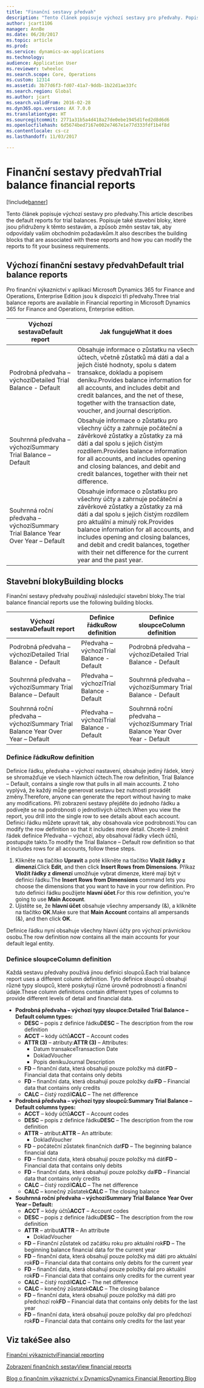 ```yaml
---
title: "Finanční sestavy předvah"
description: "Tento článek popisuje výchozí sestavy pro předvahy. Popisuje také stavební bloky, které jsou přidruženy k těmto sestavám, a způsob změn sestav tak, aby odpovídaly vašim obchodním požadavkům."
author: jcart1106
manager: AnnBe
ms.date: 06/20/2017
ms.topic: article
ms.prod: 
ms.service: dynamics-ax-applications
ms.technology: 
audience: Application User
ms.reviewer: twheeloc
ms.search.scope: Core, Operations
ms.custom: 12314
ms.assetid: 3b77d6f3-fd07-41a7-9ddb-1b22d1ae33fc
ms.search.region: Global
ms.author: jcart
ms.search.validFrom: 2016-02-28
ms.dyn365.ops.version: AX 7.0.0
ms.translationtype: HT
ms.sourcegitcommit: 2771a31b5a4d418a27de0ebe1945d1fed2d8d6d6
ms.openlocfilehash: 6d5674bed7167e002e7467e1e77d333fdf1b4f8d
ms.contentlocale: cs-cz
ms.lasthandoff: 11/03/2017

---
```


# <a name="trial-balance-financial-reports"></a><span data-ttu-id="c5f25-104">Finanční sestavy předvah</span><span class="sxs-lookup"><span data-stu-id="c5f25-104">Trial balance financial reports</span></span>

[!include[banner](../includes/banner.md)]


<span data-ttu-id="c5f25-105">Tento článek popisuje výchozí sestavy pro předvahy.</span><span class="sxs-lookup"><span data-stu-id="c5f25-105">This article describes the default reports for trial balances.</span></span> <span data-ttu-id="c5f25-106">Popisuje také stavební bloky, které jsou přidruženy k těmto sestavám, a způsob změn sestav tak, aby odpovídaly vašim obchodním požadavkům.</span><span class="sxs-lookup"><span data-stu-id="c5f25-106">It also describes the building blocks that are associated with these reports and how you can modify the reports to fit your business requirements.</span></span> 

<a name="default-trial-balance-reports"></a><span data-ttu-id="c5f25-107">Výchozí finanční sestavy předvah</span><span class="sxs-lookup"><span data-stu-id="c5f25-107">Default trial balance reports</span></span>
-----------------------------

<span data-ttu-id="c5f25-108">Pro finanční výkaznictví v aplikaci Microsoft Dynamics 365 for Finance and Operations, Enterprise Edition jsou k dispozici tři předvahy.</span><span class="sxs-lookup"><span data-stu-id="c5f25-108">Three trial balance reports are available in Financial reporting in Microsoft Dynamics 365 for Finance and Operations, Enterprise edition.</span></span>

| <span data-ttu-id="c5f25-109">Výchozí sestava</span><span class="sxs-lookup"><span data-stu-id="c5f25-109">Default report</span></span>                                 | <span data-ttu-id="c5f25-110">Jak funguje</span><span class="sxs-lookup"><span data-stu-id="c5f25-110">What it does</span></span>                                                                                                                                                                                        |
|------------------------------------------------|-----------------------------------------------------------------------------------------------------------------------------------------------------------------------------------------------------|
| <span data-ttu-id="c5f25-111">Podrobná předvaha – výchozí</span><span class="sxs-lookup"><span data-stu-id="c5f25-111">Detailed Trial Balance - Default</span></span>               | <span data-ttu-id="c5f25-112">Obsahuje informace o zůstatku na všech účtech, včetně zůstatků má dáti a dal a jejich čisté hodnoty, spolu s datem transakce, dokladu a popisem deníku.</span><span class="sxs-lookup"><span data-stu-id="c5f25-112">Provides balance information for all accounts, and includes debit and credit balances, and the net of these, together with the transaction date, voucher, and journal description.</span></span>                  |
| <span data-ttu-id="c5f25-113">Souhrnná předvaha – výchozí</span><span class="sxs-lookup"><span data-stu-id="c5f25-113">Summary Trial Balance – Default</span></span>                | <span data-ttu-id="c5f25-114">Obsahuje informace o zůstatku pro všechny účty a zahrnuje počáteční a závěrkové zůstatky a zůstatky za má dáti a dal spolu s jejich čistým rozdílem.</span><span class="sxs-lookup"><span data-stu-id="c5f25-114">Provides balance information for all accounts, and includes opening and closing balances, and debit and credit balances, together with their net difference.</span></span>                                        |
| <span data-ttu-id="c5f25-115">Souhrnná roční předvaha – výchozí</span><span class="sxs-lookup"><span data-stu-id="c5f25-115">Summary Trial Balance Year Over Year – Default</span></span> | <span data-ttu-id="c5f25-116">Obsahuje informace o zůstatku pro všechny účty a zahrnuje počáteční a závěrkové zůstatky a zůstatky za má dáti a dal spolu s jejich čistým rozdílem pro aktuální a minulý rok.</span><span class="sxs-lookup"><span data-stu-id="c5f25-116">Provides balance information for all accounts, and includes opening and closing balances, and debit and credit balances, together with their net difference for the current year and the past year.</span></span> |

## <a name="building-blocks"></a><span data-ttu-id="c5f25-117">Stavební bloky</span><span class="sxs-lookup"><span data-stu-id="c5f25-117">Building blocks</span></span>
<span data-ttu-id="c5f25-118">Finanční sestavy předvahy používají následující stavební bloky.</span><span class="sxs-lookup"><span data-stu-id="c5f25-118">The trial balance financial reports use the following building blocks.</span></span>

| <span data-ttu-id="c5f25-119">Výchozí sestava</span><span class="sxs-lookup"><span data-stu-id="c5f25-119">Default report</span></span>                                 | <span data-ttu-id="c5f25-120">Definice řádku</span><span class="sxs-lookup"><span data-stu-id="c5f25-120">Row definition</span></span>          | <span data-ttu-id="c5f25-121">Definice sloupce</span><span class="sxs-lookup"><span data-stu-id="c5f25-121">Column definition</span></span>                              |
|------------------------------------------------|-------------------------|------------------------------------------------|
| <span data-ttu-id="c5f25-122">Podrobná předvaha – výchozí</span><span class="sxs-lookup"><span data-stu-id="c5f25-122">Detailed Trial Balance - Default</span></span>               | <span data-ttu-id="c5f25-123">Předvaha – výchozí</span><span class="sxs-lookup"><span data-stu-id="c5f25-123">Trial Balance - Default</span></span> | <span data-ttu-id="c5f25-124">Podrobná předvaha – výchozí</span><span class="sxs-lookup"><span data-stu-id="c5f25-124">Detailed Trial Balance - Default</span></span>               |
| <span data-ttu-id="c5f25-125">Souhrnná předvaha – výchozí</span><span class="sxs-lookup"><span data-stu-id="c5f25-125">Summary Trial Balance – Default</span></span>                | <span data-ttu-id="c5f25-126">Předvaha – výchozí</span><span class="sxs-lookup"><span data-stu-id="c5f25-126">Trial Balance - Default</span></span> | <span data-ttu-id="c5f25-127">Souhrnná předvaha – výchozí</span><span class="sxs-lookup"><span data-stu-id="c5f25-127">Summary Trial Balance - Default</span></span>                |
| <span data-ttu-id="c5f25-128">Souhrnná roční předvaha – výchozí</span><span class="sxs-lookup"><span data-stu-id="c5f25-128">Summary Trial Balance Year Over Year – Default</span></span> | <span data-ttu-id="c5f25-129">Předvaha – výchozí</span><span class="sxs-lookup"><span data-stu-id="c5f25-129">Trial Balance - Default</span></span> | <span data-ttu-id="c5f25-130">Souhrnná roční předvaha – výchozí</span><span class="sxs-lookup"><span data-stu-id="c5f25-130">Summary Trial Balance Year Over Year - Default</span></span> |

### <a name="row-definition"></a><span data-ttu-id="c5f25-131">Definice řádku</span><span class="sxs-lookup"><span data-stu-id="c5f25-131">Row definition</span></span>

<span data-ttu-id="c5f25-132">Definice řádku, předvaha – výchozí nastavení, obsahuje jediný řádek, který se shromažďuje ve všech hlavních účtech.</span><span class="sxs-lookup"><span data-stu-id="c5f25-132">The row definition, Trial Balance – Default, contains a single row that pulls in all main accounts.</span></span> <span data-ttu-id="c5f25-133">Z toho vyplývá, že každý může generovat sestavu bez nutnosti provádět změny.</span><span class="sxs-lookup"><span data-stu-id="c5f25-133">Therefore, anyone can generate the report without having to make any modifications.</span></span> <span data-ttu-id="c5f25-134">Při zobrazení sestavy přejděte do jednoho řádku a podívejte se na podrobnosti o jednotlivých účtech.</span><span class="sxs-lookup"><span data-stu-id="c5f25-134">When you view the report, you drill into the single row to see details about each account.</span></span> <span data-ttu-id="c5f25-135">Definici řádku můžete upravit tak, aby obsahovala více podrobností.</span><span class="sxs-lookup"><span data-stu-id="c5f25-135">You can modify the row definition so that it includes more detail.</span></span> <span data-ttu-id="c5f25-136">Chcete-li změnit řádek definice Předvaha – výchozí, aby obsahoval řádky všech účtů, postupujte takto.</span><span class="sxs-lookup"><span data-stu-id="c5f25-136">To modify the Trial Balance – Default row definition so that it includes rows for all accounts, follow these steps.</span></span>

1.  <span data-ttu-id="c5f25-137">Klikněte na tlačítko **Upravit** a poté klikněte na tlačítko **Vložit řádky z dimenzí**.</span><span class="sxs-lookup"><span data-stu-id="c5f25-137">Click **Edit**, and then click **Insert Rows from Dimensions**.</span></span> <span data-ttu-id="c5f25-138">Příkaz **Vložit řádky z dimenzí** umožňuje vybrat dimenze, které mají být v definici řádku.</span><span class="sxs-lookup"><span data-stu-id="c5f25-138">The **Insert Rows from Dimensions** command lets you choose the dimensions that you want to have in your row definition.</span></span> <span data-ttu-id="c5f25-139">Pro tuto definici řádku použijete **hlavní účet**.</span><span class="sxs-lookup"><span data-stu-id="c5f25-139">For this row definition, you're going to use **Main Account**.</span></span>
2.  <span data-ttu-id="c5f25-140">Ujistěte se, že **hlavní účet** obsahuje všechny ampersandy (&), a klikněte na tlačítko **OK**.</span><span class="sxs-lookup"><span data-stu-id="c5f25-140">Make sure that **Main Account** contains all ampersands (&), and then click **OK**.</span></span>

<span data-ttu-id="c5f25-141">Definice řádku nyní obsahuje všechny hlavní účty pro výchozí právnickou osobu.</span><span class="sxs-lookup"><span data-stu-id="c5f25-141">The row definition now contains all the main accounts for your default legal entity.</span></span>

### <a name="column-definition"></a><span data-ttu-id="c5f25-142">Definice sloupce</span><span class="sxs-lookup"><span data-stu-id="c5f25-142">Column definition</span></span>

<span data-ttu-id="c5f25-143">Každá sestavu předvahy používá jinou definici sloupců.</span><span class="sxs-lookup"><span data-stu-id="c5f25-143">Each trial balance report uses a different column definition.</span></span> <span data-ttu-id="c5f25-144">Tyto definice sloupců obsahují různé typy sloupců, které poskytují různé úrovně podrobností a finanční údaje.</span><span class="sxs-lookup"><span data-stu-id="c5f25-144">These column definitions contain different types of columns to provide different levels of detail and financial data.</span></span>

-   <span data-ttu-id="c5f25-145">**Podrobná předvaha – výchozí typy sloupce:**</span><span class="sxs-lookup"><span data-stu-id="c5f25-145">**Detailed Trial Balance – Default column types:**</span></span>
    -   <span data-ttu-id="c5f25-146">**DESC** – popis z definice řádku</span><span class="sxs-lookup"><span data-stu-id="c5f25-146">**DESC** – The description from the row definition</span></span>
    -   <span data-ttu-id="c5f25-147">**ACCT** – kódy účtů</span><span class="sxs-lookup"><span data-stu-id="c5f25-147">**ACCT** – Account codes</span></span>
    -   <span data-ttu-id="c5f25-148">**ATTR (3)** – atributy:</span><span class="sxs-lookup"><span data-stu-id="c5f25-148">**ATTR (3)** – Attributes:</span></span>
        -   <span data-ttu-id="c5f25-149">Datum transakce</span><span class="sxs-lookup"><span data-stu-id="c5f25-149">Transaction Date</span></span>
        -   <span data-ttu-id="c5f25-150">Doklad</span><span class="sxs-lookup"><span data-stu-id="c5f25-150">Voucher</span></span>
        -   <span data-ttu-id="c5f25-151">Popis deníku</span><span class="sxs-lookup"><span data-stu-id="c5f25-151">Journal Description</span></span>
    -   <span data-ttu-id="c5f25-152">**FD** – finanční data, která obsahují pouze položky má dáti</span><span class="sxs-lookup"><span data-stu-id="c5f25-152">**FD** – Financial data that contains only debits</span></span>
    -   <span data-ttu-id="c5f25-153">**FD** – finanční data, která obsahují pouze položky dal</span><span class="sxs-lookup"><span data-stu-id="c5f25-153">**FD** – Financial data that contains only credits</span></span>
    -   <span data-ttu-id="c5f25-154">**CALC** – čistý rozdíl</span><span class="sxs-lookup"><span data-stu-id="c5f25-154">**CALC** – The net difference</span></span>
-   <span data-ttu-id="c5f25-155">**Podrobná předvaha – výchozí typy sloupců:**</span><span class="sxs-lookup"><span data-stu-id="c5f25-155">**Summary Trial Balance – Default columns types:**</span></span>
    -   <span data-ttu-id="c5f25-156">**ACCT** – kódy účtů</span><span class="sxs-lookup"><span data-stu-id="c5f25-156">**ACCT** – Account codes</span></span>
    -   <span data-ttu-id="c5f25-157">**DESC** – popis z definice řádku</span><span class="sxs-lookup"><span data-stu-id="c5f25-157">**DESC** – The description from the row definition</span></span>
    -   <span data-ttu-id="c5f25-158">**ATTR** – atribut:</span><span class="sxs-lookup"><span data-stu-id="c5f25-158">**ATTR** – An attribute:</span></span>
        -   <span data-ttu-id="c5f25-159">Doklad</span><span class="sxs-lookup"><span data-stu-id="c5f25-159">Voucher</span></span>
    -   <span data-ttu-id="c5f25-160">**FD** – počáteční zůstatek finančních dat</span><span class="sxs-lookup"><span data-stu-id="c5f25-160">**FD** – The beginning balance financial data</span></span>
    -   <span data-ttu-id="c5f25-161">**FD** – finanční data, která obsahují pouze položky má dáti</span><span class="sxs-lookup"><span data-stu-id="c5f25-161">**FD** – Financial data that contains only debits</span></span>
    -   <span data-ttu-id="c5f25-162">**FD** – finanční data, která obsahují pouze položky dal</span><span class="sxs-lookup"><span data-stu-id="c5f25-162">**FD** – Financial data that contains only credits</span></span>
    -   <span data-ttu-id="c5f25-163">**CALC** – čistý rozdíl</span><span class="sxs-lookup"><span data-stu-id="c5f25-163">**CALC** – The net difference</span></span>
    -   <span data-ttu-id="c5f25-164">**CALC** – konečný zůstatek</span><span class="sxs-lookup"><span data-stu-id="c5f25-164">**CALC** – The closing balance</span></span>
-   <span data-ttu-id="c5f25-165">**Souhrnná roční předvaha – výchozí**</span><span class="sxs-lookup"><span data-stu-id="c5f25-165">**Summary Trial Balance Year Over Year – Default:**</span></span>
    -   <span data-ttu-id="c5f25-166">**ACCT** – kódy účtů</span><span class="sxs-lookup"><span data-stu-id="c5f25-166">**ACCT** – Account codes</span></span>
    -   <span data-ttu-id="c5f25-167">**DESC** – popis z definice řádku</span><span class="sxs-lookup"><span data-stu-id="c5f25-167">**DESC** – The description from the row definition</span></span>
    -   <span data-ttu-id="c5f25-168">**ATTR** – atribut</span><span class="sxs-lookup"><span data-stu-id="c5f25-168">**ATTR** – An attribute</span></span>
        -   <span data-ttu-id="c5f25-169">Doklad</span><span class="sxs-lookup"><span data-stu-id="c5f25-169">Voucher</span></span>
    -   <span data-ttu-id="c5f25-170">**FD** – Finanční zůstatek od začátku roku pro aktuální rok</span><span class="sxs-lookup"><span data-stu-id="c5f25-170">**FD** – The beginning balance financial data for the current year</span></span>
    -   <span data-ttu-id="c5f25-171">**FD** – finanční data, která obsahují pouze položky má dáti pro aktuální rok</span><span class="sxs-lookup"><span data-stu-id="c5f25-171">**FD** – Financial data that contains only debits for the current year</span></span>
    -   <span data-ttu-id="c5f25-172">**FD** – finanční data, která obsahují pouze položky dal pro aktuální rok</span><span class="sxs-lookup"><span data-stu-id="c5f25-172">**FD** – Financial data that contains only credits for the current year</span></span>
    -   <span data-ttu-id="c5f25-173">**CALC** – čistý rozdíl</span><span class="sxs-lookup"><span data-stu-id="c5f25-173">**CALC** – The net difference</span></span>
    -   <span data-ttu-id="c5f25-174">**CALC** – konečný zůstatek</span><span class="sxs-lookup"><span data-stu-id="c5f25-174">**CALC** – The closing balance</span></span>
    -   <span data-ttu-id="c5f25-175">**FD** – finanční data, která obsahují pouze položky má dáti pro předchozí rok</span><span class="sxs-lookup"><span data-stu-id="c5f25-175">**FD** – Financial data that contains only debits for the last year</span></span>
    -   <span data-ttu-id="c5f25-176">**FD** – finanční data, která obsahují pouze položky dal pro předchozí rok</span><span class="sxs-lookup"><span data-stu-id="c5f25-176">**FD** – Financial data that contains only credits for the last year</span></span>

 

<a name="see-also"></a><span data-ttu-id="c5f25-177">Viz také</span><span class="sxs-lookup"><span data-stu-id="c5f25-177">See also</span></span>
--------

[<span data-ttu-id="c5f25-178">Finanční výkaznictví</span><span class="sxs-lookup"><span data-stu-id="c5f25-178">Financial reporting</span></span>](financial-reporting-getting-started.md)

[<span data-ttu-id="c5f25-179">Zobrazení finančních sestav</span><span class="sxs-lookup"><span data-stu-id="c5f25-179">View financial reports</span></span>](view-financial-reports.md)

[<span data-ttu-id="c5f25-180">Blog o finančním výkaznictví v Dynamics</span><span class="sxs-lookup"><span data-stu-id="c5f25-180">Dynamics Financial Reporting Blog</span></span>](http://blogs.msdn.com/b/dynamics_financial_reporting/)




